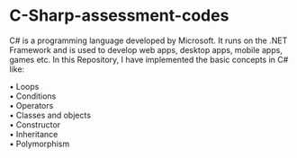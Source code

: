 # C-Sharp-assessment-codes

C# is a programming language developed by Microsoft. It runs on the .NET Framework and is used to develop web apps, desktop apps, mobile apps, games etc. In this Repository, I have implemented the basic concepts in C# like:

•	Loops<br/>
•	Conditions<br/>
•	Operators<br/>
•	Classes and objects<br/>
•	Constructor<br/>
•	Inheritance<br/>
•	Polymorphism<br/>



